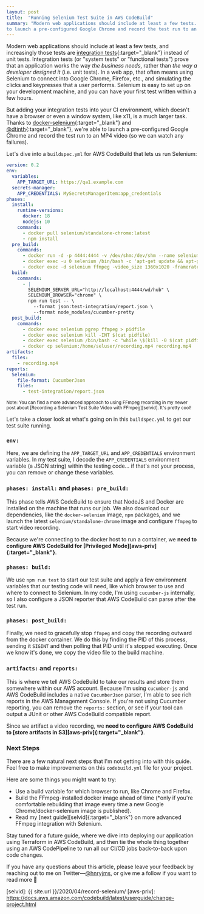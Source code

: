 ```yaml
---
layout: post
title:  "Running Selenium Test Suite in AWS CodeBuild"
summary: "Modern web applications should include at least a few tests. Thanks to docker-selenium and @dtinth we're able
to launch a pre-configured Google Chrome and record the test run to an MP4 video in AWS CodeBuild."
---
```

Modern web applications should include at least a few tests, and increasingly those tests are
[integration tests][func-test]{:target="_blank"} instead of unit tests. Integration tests (or "system tests" or
"functional tests") prove that an application works the way *the business needs*, rather than *the way a developer
designed it* (i.e. unit tests). In a web app, that often means using Selenium to connect into Google Chrome, Firefox,
etc., and simulating the clicks and keypresses that a user performs. Selenium is easy to set up on your development
machine, and you can have your first test written within a few hours.

But adding your integration tests into your CI environment, which doesn't have a browser or even a window system, like
x11, is a much larger task. Thanks to [docker-selenium][d-sel]{:target="_blank"} and [@dtinth][dtinth]{:target="_blank"},
we're able to launch a pre-configured Google Chrome and record the test run to an MP4 video (so we can watch any failures).

Let's dive into a `buildspec.yml` for AWS CodeBuild that lets us run Selenium:

```yaml
version: 0.2
env:
  variables:
    APP_TARGET_URL: https://qa1.example.com
  secrets-manager:
    APP_CREDENTIALS: MySecretsManagerItem:app_credentials
phases:
  install:
    runtime-versions:
      docker: 18
      nodejs: 10
    commands:
      - docker pull selenium/standalone-chrome:latest
      - npm install
  pre_build:
    commands:
      - docker run -d -p 4444:4444 -v /dev/shm:/dev/shm --name selenium selenium/standalone-chrome:latest
      - docker exec -u 0 selenium /bin/bash -c 'apt-get update && apt-get install -y ffmpeg && rm -rf /var/lib/apt/lists/*'
      - docker exec -d selenium ffmpeg -video_size 1360x1020 -framerate 15 -f x11grab -i :99.0 -vf format=yuv420p /home/seluser/recording.mp4
  build:
    commands:
      - |
        SELENIUM_SERVER_URL="http://localhost:4444/wd/hub" \
        SELENIUM_BROWSER="chrome" \
        npm run test -- \
          --format json:test-integration/report.json \
          --format node_modules/cucumber-pretty
  post_build:
    commands:
      - docker exec selenium pgrep ffmpeg > pidfile
      - docker exec selenium kill -INT $(cat pidfile)
      - docker exec selenium /bin/bash -c "while \$(kill -0 $(cat pidfile) 2>/dev/null); do sleep 1; done"
      - docker cp selenium:/home/seluser/recording.mp4 recording.mp4
artifacts:
  files:
    - recording.mp4
reports:
  Selenium:
    file-format: CucumberJson
    files:
      - test-integration/report.json
```

<small>Note: You can find a more advanced approach to using FFmpeg recording in my newer post about
[Recording a Selenium Test Suite Video with FFmpeg][selvid]. It's pretty cool!</small>

Let's take a closer look at what's going on in this `buildspec.yml` to get our test suite running.

### `env:`

Here, we are defining the `APP_TARGET_URL` and `APP_CREDENTIALS` environment variables. In my test suite, I decode the
`APP_CREDENTIALS` environment variable (a JSON string) within the testing code... if that's not your process, you can
remove or change these variables.

### `phases: install:` and `phases: pre_build:`

This phase tells AWS CodeBuild to ensure that NodeJS and Docker are installed on the machine that runs our job. We also
download our dependencies, like the `docker-selenium` image, `npm` packages, and we launch the latest
`selenium/standalone-chrome` image and configure `ffmpeg` to start video recording.

Because we're connecting to the docker host to run a container, we **need to configure AWS CodeBuild for
[Privileged Mode][aws-priv]{:target="_blank"}**.

### `phases: build:`

We use `npm run test` to start our test suite and apply a few environment variables that our testing code will need,
like which browser to use and where to connect to Selenium. In my code, I'm using `cucumber-js` internally, so I also
configure a JSON reporter that AWS CodeBuild can parse after the test run.

### `phases: post_build:`

Finally, we need to gracefully stop `ffmpeg` and copy the recording outward from the docker container. We do this
by finding the PID of this process, sending it `SIGINT` and then polling that PID until it's stopped executing. Once we
know it's done, we copy the video file to the build machine.

### `artifacts:` and `reports:`

This is where we tell AWS CodeBuild to take our results and store them somewhere within our AWS account. Because I'm
using `cucumber-js` and AWS CodeBuild includes a native `CucumberJson` parser, I'm able to see rich reports in the AWS
Management Console. If you're not using Cucumber reporting, you can remove the `reports:` section, or see if your
tool can output a JUnit or other AWS CodeBuild compatible report.

Since we artifact a video recording, we **need to configure AWS CodeBuild to
[store artifacts in S3][aws-priv]{:target="_blank"}**.

### Next Steps

There are a few natural next steps that I'm not getting into with this guide. Feel free to make improvements on this
`codebuild.yml` file for your project.

Here are some things you might want to try:

- Use a build variable for which browser to run, like Chrome and Firefox.
- Build the FFmpeg-installed docker image ahead of time (*only if you're comfortable rebuilding that image every time
  a new Google Chrome/docker-selenium image is published).
- Read my [next guide][selvid]{:target="_blank"} on more advanced FFmpeg integration with Selenium.

Stay tuned for a future guide, where we dive into deploying our application using Terraform in AWS CodeBuild, and then
tie the whole thing together using an AWS CodePipeline to run all our CI/CD jobs back-to-back upon code changes.

If you have any questions about this article, please leave your feedback by reaching out to me on
Twitter—[@hnryjms](https://twitter.com/hnryjms "@hnryjms on Twitter"), or give me a follow if you want to read more 💬 

[func-test]: https://wiki.c2.com/?CanFunctionalTestsReplaceUnitTests
[d-sel]: https://github.com/SeleniumHQ/docker-selenium
[dtinth]: https://github.com/SeleniumHQ/docker-selenium/issues/148#issuecomment-278024174
[selvid]: {{ site.url }}/2020/04/record-selenium/
[aws-priv]: https://docs.aws.amazon.com/codebuild/latest/userguide/change-project.html
